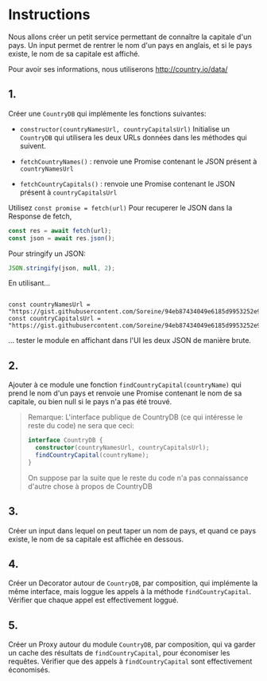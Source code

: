 # Instructions

Nous allons créer un petit service permettant de connaître la capitale d'un pays. Un input permet de rentrer le nom d'un pays en anglais, et si le pays existe, le nom de sa capitale est affiché.

Pour avoir ses informations, nous utiliserons
http://country.io/data/

## 1.

Créer une `CountryDB` qui implémente les fonctions suivantes:

- `constructor(countryNamesUrl, countryCapitalsUrl)`
  Initialise un `CountryDB` qui utilisera les deux URLs données dans les méthodes qui suivent.

- `fetchCountryNames()` : renvoie une Promise contenant le JSON présent à `countryNamesUrl`

- `fetchCountryCapitals()` : renvoie une Promise contenant le JSON présent à `countryCapitalsUrl`

Utilisez `const promise = fetch(url)`
Pour recuperer le JSON dans la Response de fetch,

```js
const res = await fetch(url);
const json = await res.json();
```

Pour stringify un JSON:

```js
JSON.stringify(json, null, 2);
```

En utilisant...

```

const countryNamesUrl =
"https://gist.githubusercontent.com/Soreine/94eb87434049e6185d9953252e9359ff/raw/e2e4eccd4c819cd43535840d6dc3147bb584629a/names.json";
const countryCapitalsUrl =
"https://gist.githubusercontent.com/Soreine/94eb87434049e6185d9953252e9359ff/raw/e2e4eccd4c819cd43535840d6dc3147bb584629a/capital.json";

```

... tester le module en affichant dans l'UI les deux JSON de manière brute.

## 2.

Ajouter à ce module une fonction `findCountryCapital(countryName)` qui prend le nom d'un pays et renvoie une Promise contenant le nom de sa capitale, ou bien null si le pays n'a pas été trouvé.

> Remarque: L'interface publique de CountryDB (ce qui intéresse le reste du code) ne sera que ceci:
>
> ```ts
> interface CountryDB {
>   constructor(countryNamesUrl, countryCapitalsUrl);
>   findCountryCapital(countryName);
> }
> ```
>
> On suppose par la suite que le reste du code n'a pas connaissance d'autre chose à propos de CountryDB

## 3.

Créer un input dans lequel on peut taper un nom de pays, et quand ce pays existe, le nom de sa capitale est affichée en dessous.

## 4.

Créer un Decorator autour de `CountryDB`, par composition, qui implémente la même interface, mais loggue les appels à la méthode `findCountryCapital`.
Vérifier que chaque appel est effectivement loggué.

## 5.

Créer un Proxy autour du module `CountryDB`, par composition, qui va garder un cache des résultats de `findCountryCapital`, pour économiser les requêtes.
Vérifier que des appels à `findCountryCapital` sont effectivement économisés.

```

```
